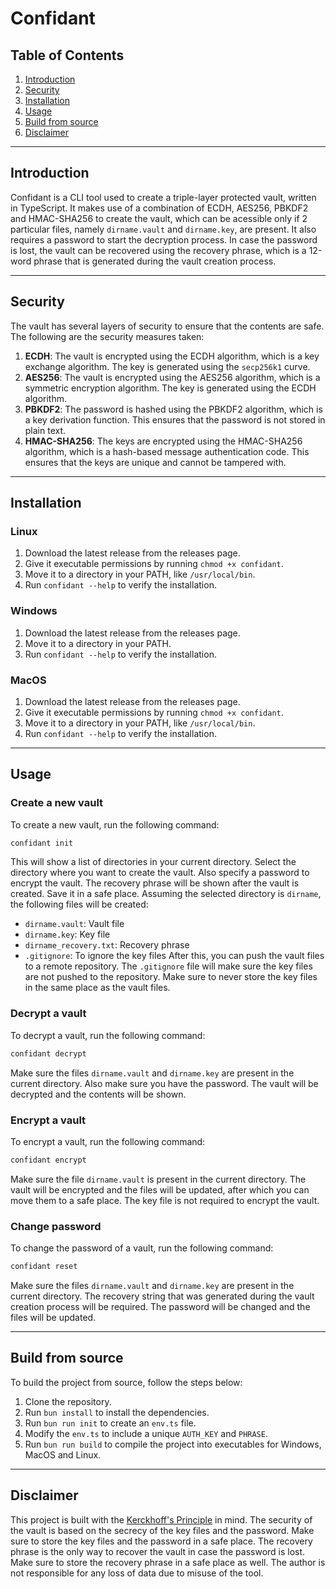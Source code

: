 # Confidant

## Table of Contents

1. [Introduction](#introduction)
2. [Security](#security)
3. [Installation](#installation)
4. [Usage](#usage)
5. [Build from source](#build-from-source)
6. [Disclaimer](#disclaimer)

---

## Introduction

Confidant is a CLI tool used to create a triple-layer protected vault, written in TypeScript. It makes use of a combination of ECDH, AES256, PBKDF2 and HMAC-SHA256 to create the vault, which can be acessible only if 2 particular files, namely `dirname.vault` and `dirname.key`, are present. It also requires a password to start the decryption process. In case the password is lost, the vault can be recovered using the recovery phrase, which is a 12-word phrase that is generated during the vault creation process.

---

## Security

The vault has several layers of security to ensure that the contents are safe. The following are the security measures taken:

1. **ECDH**: The vault is encrypted using the ECDH algorithm, which is a key exchange algorithm. The key is generated using the `secp256k1` curve.
2. **AES256**: The vault is encrypted using the AES256 algorithm, which is a symmetric encryption algorithm. The key is generated using the ECDH algorithm.
3. **PBKDF2**: The password is hashed using the PBKDF2 algorithm, which is a key derivation function. This ensures that the password is not stored in plain text.
4. **HMAC-SHA256**: The keys are encrypted using the HMAC-SHA256 algorithm, which is a hash-based message authentication code. This ensures that the keys are unique and cannot be tampered with.

---

## Installation

### Linux

1. Download the latest release from the releases page.
2. Give it executable permissions by running `chmod +x confidant`.
3. Move it to a directory in your PATH, like `/usr/local/bin`.
4. Run `confidant --help` to verify the installation.

### Windows

1. Download the latest release from the releases page.
2. Move it to a directory in your PATH.
3. Run `confidant --help` to verify the installation.

### MacOS

1. Download the latest release from the releases page.
2. Give it executable permissions by running `chmod +x confidant`.
3. Move it to a directory in your PATH, like `/usr/local/bin`.
4. Run `confidant --help` to verify the installation.

---

## Usage

### Create a new vault

To create a new vault, run the following command:

```bash
confidant init
```

This will show a list of directories in your current directory. Select the directory where you want to create the vault. Also specify a password to encrypt the vault. The recovery phrase will be shown after the vault is created. Save it in a safe place. Assuming the selected directory is `dirname`, the following files will be created:

- `dirname.vault`: Vault file
- `dirname.key`: Key file
- `dirname_recovery.txt`: Recovery phrase
- `.gitignore`: To ignore the key files
  After this, you can push the vault files to a remote repository. The `.gitignore` file will make sure the key files are not pushed to the repository. Make sure to never store the key files in the same place as the vault files.

### Decrypt a vault

To decrypt a vault, run the following command:

```bash
confidant decrypt
```

Make sure the files `dirname.vault` and `dirname.key` are present in the current directory. Also make sure you have the password. The vault will be decrypted and the contents will be shown.

### Encrypt a vault

To encrypt a vault, run the following command:

```bash
confidant encrypt
```

Make sure the file `dirname.vault` is present in the current directory. The vault will be encrypted and the files will be updated, after which you can move them to a safe place. The key file is not required to encrypt the vault.

### Change password

To change the password of a vault, run the following command:

```bash
confidant reset
```

Make sure the files `dirname.vault` and `dirname.key` are present in the current directory. The recovery string that was generated during the vault creation process will be required. The password will be changed and the files will be updated.

---

## Build from source

To build the project from source, follow the steps below:

1. Clone the repository.
2. Run `bun install` to install the dependencies.
3. Run `bun run init` to create an `env.ts` file.
4. Modify the `env.ts` to include a unique `AUTH_KEY` and `PHRASE`.
5. Run `bun run build` to compile the project into executables for Windows, MacOS and Linux.

---

## Disclaimer

This project is built with the [Kerckhoff's Principle](https://en.wikipedia.org/wiki/Kerckhoffs%27s_principle) in mind. The security of the vault is based on the secrecy of the key files and the password. Make sure to store the key files and the password in a safe place. The recovery phrase is the only way to recover the vault in case the password is lost. Make sure to store the recovery phrase in a safe place as well. The author is not responsible for any loss of data due to misuse of the tool.
